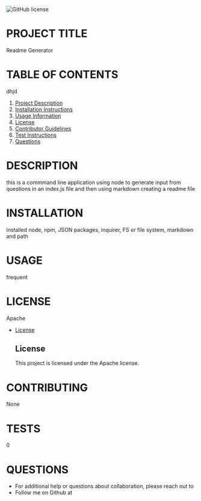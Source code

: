 ![GitHub license](https://img.shields.io/badge/license-MIT-blue.svg)
# PROJECT TITLE 
 Readme Generator
# TABLE OF CONTENTS 
 dhjd
1. [Project Description](#project-description)
2. [Installation Instructions](#installation)
3. [Usage Information](#usage)
4. [License](#license)
5. [Contributor Guidelines](#contributors)
6. [Test Instructions](#tests)
7. [Questions](#questions)
# DESCRIPTION 
 this is a commmand line application using node to generate input from questions in an index.js file and then using markdown creating a readme file
# INSTALLATION 
installed node, npm, JSON packages, inquirer, FS or file system, markdown and path
# USAGE 
 frequent
# LICENSE 
Apache
  
* [License](#license)

  ## License
    This project is licensed under the Apache license.
# CONTRIBUTING 
None
# TESTS 
 0
# QUESTIONS 
 
    
* For additional help or questions about collaboration, please reach out to 
* Follow me on Github at [](http://github.com/)